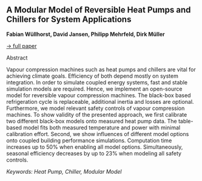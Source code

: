 ## A Modular Model of Reversible Heat Pumps and Chillers for System Applications

**Fabian Wüllhorst, David Jansen, Philipp Mehrfeld, Dirk Müller**

[&#8594; full paper](../proceedings/papers/Modelica2021session7B_paper1.pdf)

Abstract

Vapour compression machines such as heat pumps and
chillers are vital for achieving climate goals. Efficiency
of both depend mostly on system integration. In order
to simulate coupled energy systems, fast and stable simulation
models are required. Hence, we implement an
open-source model for reversible vapour compression machines.
The black-box based refrigeration cycle is replaceable,
additional inertia and losses are optional. Furthermore,
we model relevant safety controls of vapour compression
machines. To show validity of the presented approach,
we first calibrate two different black-box models
onto measured heat pump data. The table-based model fits
both measured temperature and power with minimal calibration
effort. Second, we show influences of different
model options onto coupled building performance simulations.
Computation time increases up to 50% when enabling
all model options. Simultaneously, seasonal efficiency
decreases by up to 23% when modeling all safety
controls.

*Keywords: Heat Pump, Chiller, Modular Model*
